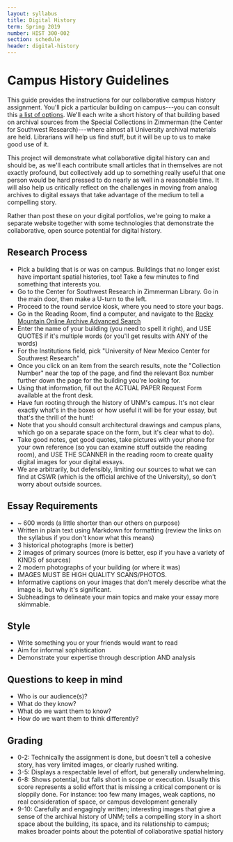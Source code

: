 ```yaml
---
layout: syllabus
title: Digital History
term: Spring 2019
number: HIST 300-002
section: schedule
header: digital-history
---
```


# Campus History Guidelines
This guide provides the instructions for our collaborative campus history assignment. You'll pick a particular building on campus---you can consult this [a list of options](https://en.wikipedia.org/wiki/List_of_University_of_New_Mexico_buildings). We'll each write a short history of that building based on archival sources from the Special Collections in Zimmerman (the Center for Southwest Research)---where almost all University archival materials are held. Librarians will help us find stuff, but it will be up to us to make good use of it.

This project will demonstrate what collaborative digital history can and should be, as we'll each contribute small articles that in themselves are not exactly profound, but collectively add up to something really useful that one person would be hard pressed to do nearly as well in a reasonable time. It will also help us critically reflect on the challenges in moving from analog archives to digital essays that take advantage of the medium to tell a compelling story.

Rather than post these on your digital portfolios, we're going to make a separate website together with some technologies that demonstrate the collaborative, open source potential for digital history.


## Research Process
- Pick a building that is or was on campus. Buildings that no longer exist have important spatial histories, too! Take a few minutes to find something that interests you.
- Go to the Center for Southwest Research in Zimmerman Library. Go in the main door, then make a U-turn to the left.
- Proceed to the round service kiosk, where you need to store your bags.
- Go in the Reading Room, find a computer, and navigate to the [Rocky Mountain Online Archive Advanced Search](https://rmoa.unm.edu/advanced.php)
- Enter the name of your building (you need to spell it right), and USE QUOTES if it's multiple words (or you'll get results with ANY of the words)
- For the Institutions field, pick "University of New Mexico Center for Southwest Research"
- Once you click on an item from the search results, note the "Collection Number" near the top of the page, and find the relevant Box number further down the page for the building you're looking for.
- Using that information, fill out the ACTUAL PAPER Request Form available at the front desk.
- Have fun rooting through the history of UNM's campus. It's not clear exactly what's in the boxes or how useful it will be for your essay, but that's the thrill of the hunt!
- Note that you should consult architectural drawings and campus plans, which go on a separate space on the form, but it's clear what to do).
- Take good notes, get good quotes, take pictures with your phone for your own reference (so you can examine stuff outside the reading room), and USE THE SCANNER in the reading room to create quality digital images for your digital essays.
- We are arbitrarily, but defensibly, limiting our sources to what we can find at CSWR (which is the official archive of the University), so don't worry about outside sources.

## Essay Requirements
- ~ 600 words (a little shorter than our others on purpose)
- Written in plain text using Markdown for formatting (review the links on the syllabus if you don't know what this means)
- 3 historical photographs (more is better)
- 2 images of primary sources (more is better, esp if you have a variety of KINDS of sources)
- 2 modern photographs of your building (or where it was)
- IMAGES MUST BE HIGH QUALITY SCANS/PHOTOS.
- Informative captions on your images that don't merely describe what the image is, but why it's significant.
- Subheadings to delineate your main topics and make your essay more skimmable.

## Style
- Write something you or your friends would want to read
- Aim for informal sophistication
- Demonstrate your expertise through description AND analysis

## Questions to keep in mind
- Who is our audience(s)?
- What do they know?
- What do we want them to know?
- How do we want them to think differently?

## Grading
- 0-2: Technically the assignment is done, but doesn't tell a cohesive story, has very limited images, or clearly rushed writing.
- 3-5: Displays a respectable level of effort, but generally underwhelming.
- 6-8: Shows potential, but falls short in scope or execution. Usually this score represents a solid effort that is missing a critical component or is sloppily done. For instance: too few  many images, weak captions, no real consideration of space, or campus development generally
- 9-10: Carefully and engagingly written; interesting images that give a sense of the archival history of UNM; tells a compelling story in a short space about the building, its space, and its relationship to campus; makes broader points about the potential of collaborative spatial history
